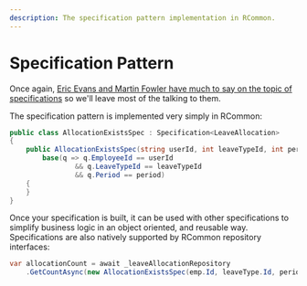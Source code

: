 ```yaml
---
description: The specification pattern implementation in RCommon.
---
```


# Specification Pattern

Once again, [Eric Evans and Martin Fowler have much to say on the topic of specifications](https://www.martinfowler.com/apsupp/spec.pdf) so we'll leave most of the talking to them.&#x20;

The specification pattern is implemented very simply in RCommon:

```csharp
public class AllocationExistsSpec : Specification<LeaveAllocation>
{
    public AllocationExistsSpec(string userId, int leaveTypeId, int period) : 
        base(q => q.EmployeeId == userId
                && q.LeaveTypeId == leaveTypeId
                && q.Period == period)
    {
    }
}
```

Once your specification is built, it can be used with other specifications to simplify business logic in an object oriented, and reusable way. Specifications are also natively supported by RCommon repository interfaces:

```csharp
var allocationCount = await _leaveAllocationRepository
    .GetCountAsync(new AllocationExistsSpec(emp.Id, leaveType.Id, period));
```
